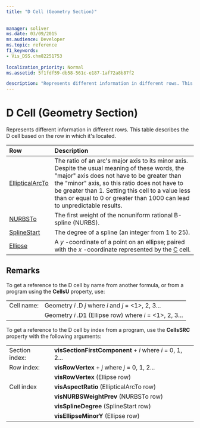 ```yaml
---
title: "D Cell (Geometry Section)"
 
 
manager: soliver
ms.date: 03/09/2015
ms.audience: Developer
ms.topic: reference
f1_keywords:
- Vis_DSS.chm82251753
 
localization_priority: Normal
ms.assetid: 5f1fdf59-db58-561c-e187-1af72a8b87f2

description: "Represents different information in different rows. This table describes the D cell based on the row in which it's located."
---
```


# D Cell (Geometry Section)

Represents different information in different rows. This table describes the D cell based on the row in which it's located.
  
|**Row**|**Description**|
|:-----|:-----|
|[EllipticalArcTo](ellipticalarcto-row-geometry-section.md) <br/> | The ratio of an arc's major axis to its minor axis. Despite the usual meaning of these words, the "major" axis does not have to be greater than the "minor" axis, so this ratio does not have to be greater than 1. Setting this cell to a value less than or equal to 0 or greater than 1000 can lead to unpredictable results.  <br/> |
|[NURBSTo](nurbsto-row-geometry-section.md) <br/> | The first weight of the nonuniform rational B-spline (NURBS).  <br/> |
|[SplineStart](splinestart-row-geometry-section.md) <br/> | The degree of a spline (an integer from 1 to 25).  <br/> |
|[Ellipse](ellipse-row-geometry-section.md) <br/> | A  *y*  -coordinate of a point on an ellipse; paired with the  *x*  -coordinate represented by the [C](c-cell-geometry-section.md) cell.  <br/> |
   
## Remarks

To get a reference to the D cell by name from another formula, or from a program using the **CellsU** property, use: 
  
|||
|:-----|:-----|
| Cell name:  <br/> | Geometry  *i*  .D  *j*            where  *i*  and  *j*  = <1>, 2, 3...  <br/> |
|| Geometry  *i*  .D1 (Ellipse row)            where  *i*  = <1>, 2, 3...  <br/> |
   
To get a reference to the D cell by index from a program, use the **CellsSRC** property with the following arguments: 
  
|||
|:-----|:-----|
| Section index:  <br/> |**visSectionFirstComponent** +  *i*            where  *i*  = 0, 1, 2...  <br/> |
| Row index:  <br/> |**visRowVertex** +  *j*            where  *j*  = 0, 1, 2...  <br/> |
||**visRowVertex** (Ellipse row)  <br/> |
| Cell index  <br/> |**visAspectRatio** (EllipticalArcTo row)  <br/> |
||**visNURBSWeightPrev** (NURBSTo row)  <br/> |
||**visSplineDegree** (SplineStart row)  <br/> |
||**visEllipseMinorY** (Ellipse row)  <br/> |
   

